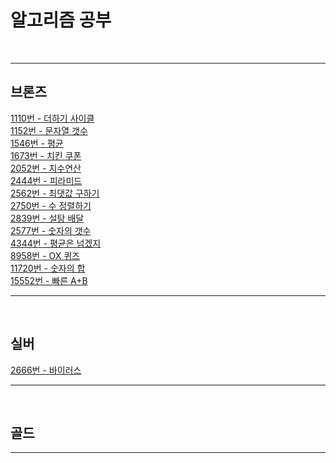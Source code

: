 <h1>알고리즘 공부</h1>
<br>

<hr>
<h2>브론즈</h2>

[1110번 - 더하기 사이클](https://github.com/Cms4187/Algorithm/blob/main/BackJoon/Bronze/Number_Cycle.py)</br>
[1152번 - 문자열 갯수](https://github.com/Cms4187/Algorithm/blob/main/BackJoon/Bronze/Str_Count.py)</br>
[1546번 - 평균](https://github.com/Cms4187/Algorithm/blob/main/BackJoon/Bronze/Average.py)</br>
[1673번 - 치킨 쿠폰](https://github.com/Cms4187/Algorithm/blob/main/BackJoon/Bronze/Chicken_Coupon.py)</br>
[2052번 - 지수연산](https://github.com/Cms4187/Algorithm/blob/main/BackJoon/Bronze/Number_Cal.py)</br>
[2444번 - 피라미드](https://github.com/Cms4187/Algorithm/blob/main/BackJoon/Bronze/Pyramid.py)</br>
[2562번 - 최댓값 구하기](https://github.com/Cms4187/Algorithm/blob/main/BackJoon/Bronze/Max_Number.py)</br>
[2750번 - 수 정렬하기](https://github.com/Cms4187/Algorithm/blob/main/BackJoon/Bronze/Number_Sort.py)</br>
[2839번 - 설탕 배달](https://github.com/Cms4187/Algorithm/blob/main/BackJoon/Bronze/Sugar.py)</br>
[2577번 - 숫자의 갯수](https://github.com/Cms4187/Algorithm/blob/main/BackJoon/Bronze/Number_Count.py)</br>
[4344번 - 평균은 넘겠지](https://github.com/Cms4187/Algorithm/blob/main/BackJoon/Bronze/Over_Avg.py)</br>
[8958번 - OX 퀴즈](https://github.com/Cms4187/Algorithm/blob/main/BackJoon/Bronze/OXQuiz.py)</br>
[11720번 - 숫자의 합](https://github.com/Cms4187/Algorithm/commit/cc0663aa9f001fd90fae4b0d7a7e1fe438107ddb)</br>
[15552번 - 빠른 A+B](https://github.com/Cms4187/Algorithm/commit/f13c62704c16a5cae140f8a7eed454ad4e9a759a)</br>

<hr>
</br><h2>실버</h2>

[2666번 - 바이러스](https://github.com/Cms4187/Algorithm/blob/main/BackJoon/Silver/Virus.py)</br>


<hr>

</br><h2>골드</h2>

<hr>
